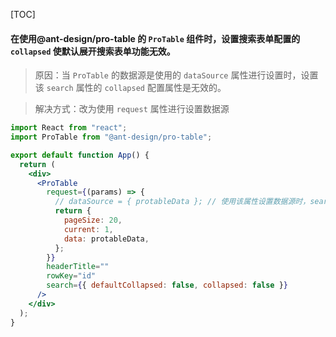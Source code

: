 [TOC]

#### 在使用@ant-design/pro-table 的 `ProTable` 组件时，设置搜索表单配置的 `collapsed` 使默认展开搜索表单功能无效。

> 原因：当 `ProTable` 的数据源是使用的 `dataSource` 属性进行设置时，设置该 `search` 属性的 `collapsed` 配置属性是无效的。

> 解决方式：改为使用 `request` 属性进行设置数据源

```jsx
import React from "react";
import ProTable from "@ant-design/pro-table";

export default function App() {
  return (
    <div>
      <ProTable
        request={(params) => {
          // dataSource = { protableData }; // 使用该属性设置数据源时，search属性的配置无效
          return {
            pageSize: 20,
            current: 1,
            data: protableData,
          };
        }}
        headerTitle=""
        rowKey="id"
        search={{ defaultCollapsed: false, collapsed: false }}
      />
    </div>
  );
}
```

&nbsp;
